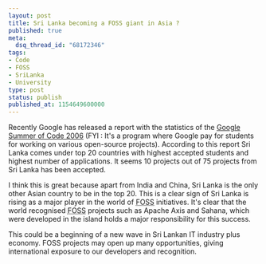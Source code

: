 ```yaml
---
layout: post
title: Sri Lanka becoming a FOSS giant in Asia ?
published: true
meta:
  dsq_thread_id: "68172346"
tags:
- Code
- FOSS
- SriLanka
- University
type: post
status: publish
published_at: 1154649600000
---
```

Recently Google has released a report with the statistics of the <a href="http://code.google.com/soc/GSoC2006Statistics.pdf">Google Summer of Code 2006</a> (FYI : It's a program where Google pay for students for working on various open-source projects). According to this report Sri Lanka comes under top 20 countries with highest accepted students and highest number of applications. It seems 10 projects out of 75 projects from Sri Lanka has been accepted.

I think this is great because apart from India and China, Sri Lanka is the only other Asian country to be in the top 20. This is a clear sign of Sri Lanka is rising as a major player in the world of <acronym title="Free and Open Source Software">FOSS</acronym>  initiatives<!-- google_ad_section_end -->. It's clear that the world recognised <acronym title="Free and Open Source Software">FOSS</acronym> projects such as Apache Axis and Sahana, which were developed in the island  holds a major responsibility for this success.

This could be a beginning of a new wave in Sri Lankan IT industry plus economy. FOSS projects may open up many opportunities, giving international exposure to our developers and recognition.
